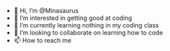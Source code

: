 - 👋 Hi, I’m @Minasaurus
- 👀 I’m interested in getting good at coding
- 🌱 I’m currently learning nothing in my coding class
- 💞️ I’m looking to collaborate on learning how to code
- 📫 How to reach me 

<!---
Minasaurus/Minasaurus is a ✨ special ✨ repository because its `README.md` (this file) appears on your GitHub profile.
You can click the Preview link to take a look at your changes.
--->
